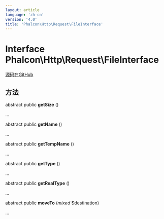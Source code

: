 ```yaml
---
layout: article
language: 'zh-cn'
version: '4.0'
title: 'Phalcon\Http\Request\FileInterface'
---
```


# Interface **Phalcon\Http\Request\FileInterface**

<a href="https://github.com/phalcon/cphalcon/tree/v3.4.0/phalcon/http/request/fileinterface.zep" class="btn btn-default btn-sm">源码在GitHub</a>

## 方法

abstract public **getSize** ()

...

abstract public **getName** ()

...

abstract public **getTempName** ()

...

abstract public **getType** ()

...

abstract public **getRealType** ()

...

abstract public **moveTo** (*mixed* $destination)

...